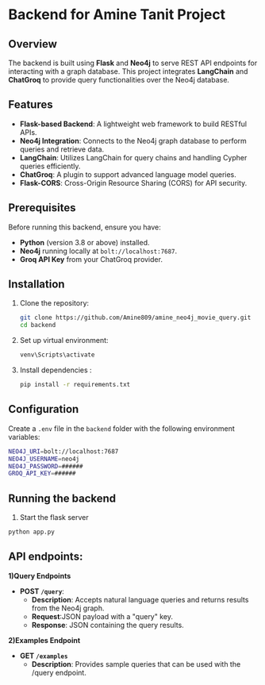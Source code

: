 # Backend for Amine Tanit Project

## Overview
The backend is built using **Flask** and **Neo4j** to serve REST API endpoints for interacting with a graph database. This project integrates **LangChain** and **ChatGroq** to provide query functionalities over the Neo4j database.

## Features
- **Flask-based Backend**: A lightweight web framework to build RESTful APIs.
- **Neo4j Integration**: Connects to the Neo4j graph database to perform queries and retrieve data.
- **LangChain**: Utilizes LangChain for query chains and handling Cypher queries efficiently.
- **ChatGroq**: A plugin to support advanced language model queries.
- **Flask-CORS**: Cross-Origin Resource Sharing (CORS) for API security.

## Prerequisites
Before running this backend, ensure you have:
- **Python** (version 3.8 or above) installed.
- **Neo4j** running locally at `bolt://localhost:7687`.
- **Groq API Key** from your ChatGroq provider.

## Installation
1. Clone the repository:
   ```bash
   git clone https://github.com/Amine809/amine_neo4j_movie_query.git
   cd backend
   ```
2. Set up virtual environment:
   ```bash
   venv\Scripts\activate
   ```
3. Install dependencies :
   ```bash
   pip install -r requirements.txt

   ```
## Configuration
Create a `.env` file in the `backend` folder with the following environment variables:
```bash
NEO4J_URI=bolt://localhost:7687
NEO4J_USERNAME=neo4j
NEO4J_PASSWORD=######
GROQ_API_KEY=######
```
## Running the backend
1. Start the flask server
```bash
python app.py
```
## API endpoints:
**1)Query Endpoints**
- **POST `/query`**: 
  - **Description**: Accepts natural language queries and returns results from the Neo4j graph.
  - **Request**:JSON payload with a "query" key.
  - **Response**: JSON containing the query results.
    
**2)Examples Endpoint**
- **GET `/examples`**
  - **Description**: Provides sample queries that can be used with the /query endpoint.
